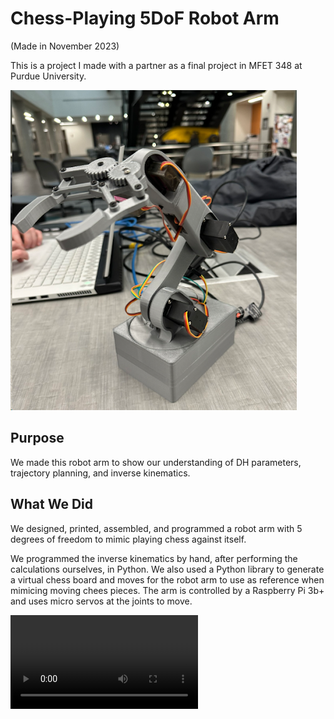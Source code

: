 # Chess-Playing 5DoF Robot Arm
(Made in November 2023)

This is a project I made with a partner as a final project in MFET 348 at Purdue University.

![alt Robot Arm Image](https://github.com/tobi-deruiter/chess-robot-arm/blob/main/chess_robot_arm.png?raw=true)

## Purpose
We made this robot arm to show our understanding of DH parameters, trajectory planning, and inverse kinematics.

## What We Did
We designed, printed, assembled, and programmed a robot arm with 5 degrees of freedom to mimic playing chess against itself.

We programmed the inverse kinematics by hand, after performing the calculations ourselves, in Python. We also used a Python library to generate a virtual chess board and moves for the robot arm to use as reference when mimicing moving chees pieces. The arm is controlled by a Raspberry Pi 3b+ and uses micro servos at the joints to move.

![alt Robot Arm Image](https://github.com/tobi-deruiter/chess-robot-arm/blob/main/chess_robot_arm.mp4?raw=true)
